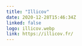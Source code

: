 ```yaml
---
title: "Illicov"
date: 2020-12-28T15:46:34Z
linked: false
logo: illicov.webp
link: https://illicov.fr/
---
```

